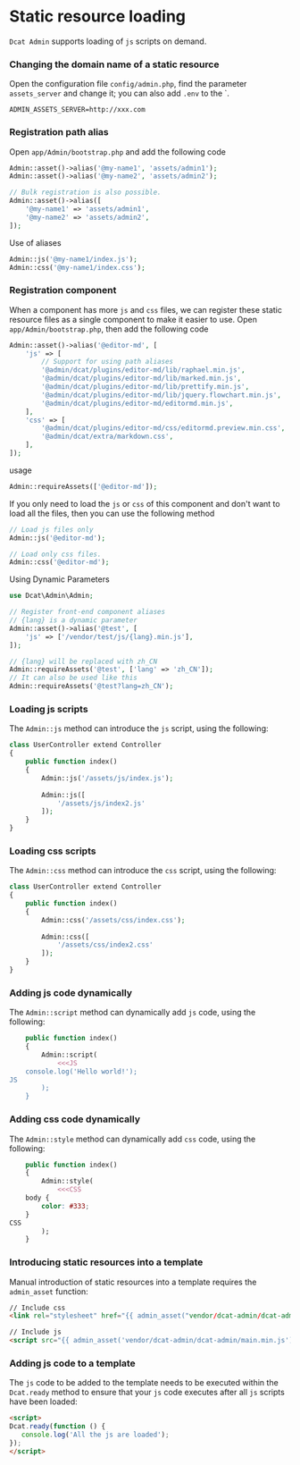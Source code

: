 # Static resource loading

`Dcat Admin` supports loading of `js` scripts on demand.


### Changing the domain name of a static resource

Open the configuration file `config/admin.php`, find the parameter `assets_server` and change it; you can also add `.env` to the `.

```dotenv
ADMIN_ASSETS_SERVER=http://xxx.com
```

### Registration path alias

Open `app/Admin/bootstrap.php` and add the following code

```php
Admin::asset()->alias('@my-name1', 'assets/admin1');
Admin::asset()->alias('@my-name2', 'assets/admin2');

// Bulk registration is also possible.
Admin::asset()->alias([
	'@my-name1' => 'assets/admin1',
	'@my-name2' => 'assets/admin2',
]);
```

Use of aliases

```php
Admin::js('@my-name1/index.js');
Admin::css('@my-name1/index.css');
```

### Registration component

When a component has more `js` and `css` files, we can register these static resource files as a single component to make it easier to use. Open `app/Admin/bootstrap.php`, then add the following code

```php
Admin::asset()->alias('@editor-md', [
	'js' => [
		// Support for using path aliases
		'@admin/dcat/plugins/editor-md/lib/raphael.min.js',
		'@admin/dcat/plugins/editor-md/lib/marked.min.js',
		'@admin/dcat/plugins/editor-md/lib/prettify.min.js',
		'@admin/dcat/plugins/editor-md/lib/jquery.flowchart.min.js',
		'@admin/dcat/plugins/editor-md/editormd.min.js',
	],
	'css' => [
		'@admin/dcat/plugins/editor-md/css/editormd.preview.min.css',
		'@admin/dcat/extra/markdown.css',
	],
]);
```

usage

```php
Admin::requireAssets(['@editor-md']);
```

If you only need to load the `js` or `css` of this component and don't want to load all the files, then you can use the following method

```php
// Load js files only
Admin::js('@editor-md');

// Load only css files.
Admin::css('@editor-md');
```

Using Dynamic Parameters

```php
use Dcat\Admin\Admin;

// Register front-end component aliases
// {lang} is a dynamic parameter
Admin::asset()->alias('@test', [
    'js' => ['/vendor/test/js/{lang}.min.js'],
]);

// {lang} will be replaced with zh_CN
Admin::requireAssets('@test', ['lang' => 'zh_CN']);
// It can also be used like this
Admin::requireAssets('@test?lang=zh_CN');
```


### Loading js scripts

The `Admin::js` method can introduce the `js` script, using the following:
```php
class UserController extend Controller
{
    public function index()
    {
        Admin::js('/assets/js/index.js');
        
        Admin::js([
            '/assets/js/index2.js'
        ]);
    }
}
```

### Loading css scripts

The `Admin::css` method can introduce the `css` script, using the following:
```php
class UserController extend Controller
{
    public function index()
    {
        Admin::css('/assets/css/index.css');
        
        Admin::css([
            '/assets/css/index2.css'
        ]);
    }
}
```

### Adding js code dynamically

The `Admin::script` method can dynamically add `js` code, using the following:
```php
    public function index()
    {
        Admin::script(
            <<<JS
    console.log('Hello world!');
JS            
        );
    }
```

### Adding css code dynamically

The `Admin::style` method can dynamically add `css` code, using the following:
```php
    public function index()
    {
        Admin::style(
            <<<CSS
    body {
        color: #333;
    }
CSS            
        );
    }
```

### Introducing static resources into a template
Manual introduction of static resources into a template requires the `admin_asset` function:

```html
// Include css
<link rel="stylesheet" href="{{ admin_asset("vendor/dcat-admin/dcat-admin/main.min.css") }}">

// Include js
<script src="{{ admin_asset('vendor/dcat-admin/dcat-admin/main.min.js')}}"></script>
```

### Adding js code to a template

The `js` code to be added to the template needs to be executed within the `Dcat.ready` method to ensure that your `js` code executes after all `js` scripts have been loaded:
```html
<script>
Dcat.ready(function () {
   console.log('All the js are loaded'); 
});
</script>
```

